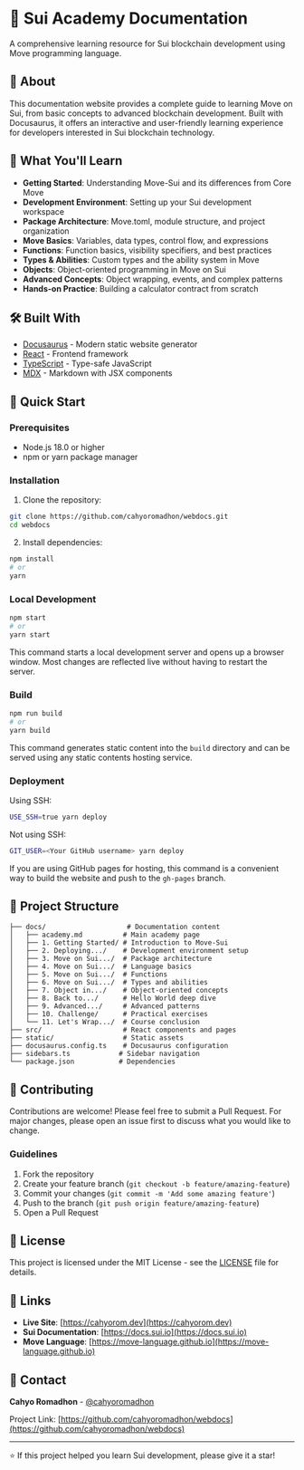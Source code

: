 # 🚀 Sui Academy Documentation

A comprehensive learning resource for Sui blockchain development using Move programming language.

## 📖 About

This documentation website provides a complete guide to learning Move on Sui, from basic concepts to advanced blockchain development. Built with Docusaurus, it offers an interactive and user-friendly learning experience for developers interested in Sui blockchain technology.

## 🎯 What You'll Learn

- **Getting Started**: Understanding Move-Sui and its differences from Core Move
- **Development Environment**: Setting up your Sui development workspace
- **Package Architecture**: Move.toml, module structure, and project organization
- **Move Basics**: Variables, data types, control flow, and expressions
- **Functions**: Function basics, visibility specifiers, and best practices
- **Types & Abilities**: Custom types and the ability system in Move
- **Objects**: Object-oriented programming in Move on Sui
- **Advanced Concepts**: Object wrapping, events, and complex patterns
- **Hands-on Practice**: Building a calculator contract from scratch

## 🛠️ Built With

- [Docusaurus](https://docusaurus.io/) - Modern static website generator
- [React](https://reactjs.org/) - Frontend framework
- [TypeScript](https://www.typescriptlang.org/) - Type-safe JavaScript
- [MDX](https://mdxjs.com/) - Markdown with JSX components

## 🚀 Quick Start

### Prerequisites

- Node.js 18.0 or higher
- npm or yarn package manager

### Installation

1. Clone the repository:
```bash
git clone https://github.com/cahyoromadhon/webdocs.git
cd webdocs
```

2. Install dependencies:
```bash
npm install
# or
yarn
```

### Local Development

```bash
npm start
# or
yarn start
```

This command starts a local development server and opens up a browser window. Most changes are reflected live without having to restart the server.

### Build

```bash
npm run build
# or
yarn build
```

This command generates static content into the `build` directory and can be served using any static contents hosting service.

### Deployment

Using SSH:
```bash
USE_SSH=true yarn deploy
```

Not using SSH:
```bash
GIT_USER=<Your GitHub username> yarn deploy
```

If you are using GitHub pages for hosting, this command is a convenient way to build the website and push to the `gh-pages` branch.

## 📁 Project Structure

```
├── docs/                    # Documentation content
│   ├── academy.md          # Main academy page
│   ├── 1. Getting Started/ # Introduction to Move-Sui
│   ├── 2. Deploying.../    # Development environment setup
│   ├── 3. Move on Sui.../  # Package architecture
│   ├── 4. Move on Sui.../  # Language basics
│   ├── 5. Move on Sui.../  # Functions
│   ├── 6. Move on Sui.../  # Types and abilities
│   ├── 7. Object in.../    # Object-oriented concepts
│   ├── 8. Back to.../      # Hello World deep dive
│   ├── 9. Advanced.../     # Advanced patterns
│   ├── 10. Challenge/      # Practical exercises
│   └── 11. Let's Wrap.../  # Course conclusion
├── src/                    # React components and pages
├── static/                 # Static assets
├── docusaurus.config.ts    # Docusaurus configuration
├── sidebars.ts            # Sidebar navigation
└── package.json           # Dependencies
```

## 🤝 Contributing

Contributions are welcome! Please feel free to submit a Pull Request. For major changes, please open an issue first to discuss what you would like to change.

### Guidelines

1. Fork the repository
2. Create your feature branch (`git checkout -b feature/amazing-feature`)
3. Commit your changes (`git commit -m 'Add some amazing feature'`)
4. Push to the branch (`git push origin feature/amazing-feature`)
5. Open a Pull Request

## 📝 License

This project is licensed under the MIT License - see the [LICENSE](LICENSE) file for details.

## 🔗 Links

- **Live Site**: [https://cahyorom.dev](https://cahyorom.dev)
- **Sui Documentation**: [https://docs.sui.io](https://docs.sui.io)
- **Move Language**: [https://move-language.github.io](https://move-language.github.io)

## 📧 Contact

**Cahyo Romadhon** - [@cahyoromadhon](https://github.com/cahyoromadhon)

Project Link: [https://github.com/cahyoromadhon/webdocs](https://github.com/cahyoromadhon/webdocs)

---

⭐ If this project helped you learn Sui development, please give it a star!
